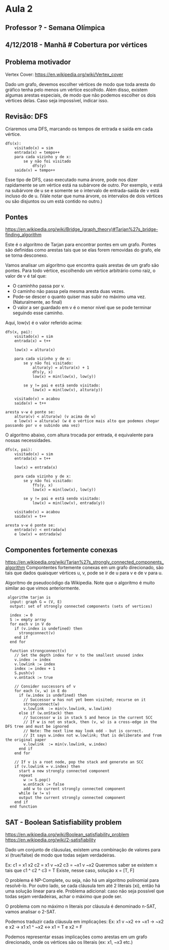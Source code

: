 # Aula 2
## Professor ? - Semana Olímpica
## 4/12/2018 - Manhã # Cobertura por vértices 


## Problema motivador
Vertex Cover: https://en.wikipedia.org/wiki/Vertex_cover

Dado um grafo, devemos escolher vértices de modo que toda aresta do gráfico tenha pelo menos um vértice escolhido.
Além disso, existem algumas arestas especiais, de modo que não podemos escolher os dois vértices delas.
Caso seja impossível, indicar isso.

## Revisão: DFS

Criaremos uma DFS, marcando os tempos de entrada e saída em cada vértice.

```
dfs(x):
	visitado(x) = sim
	entrada(x) = tempo++
	para cada vizinho y de x:
		se y não foi visitado
			dfs(y)
	saida(v) = tempo++	
```

Esse tipo de DFS, caso executado numa árvore, pode nos dizer rapidamente se um vértice está na subárvore de outro.
Por exemplo, v está na subárvore de u se e somente se o intervalo de entrada-saída de v está incluso do de u.
(Vale notar que numa árvore, os intervalos de dois vértices ou são disjuntos ou um está contido no outro.)

## Pontes
https://en.wikipedia.org/wiki/Bridge_(graph_theory)#Tarjan%27s_bridge-finding_algorithm

Este é o algoritmo de Tarjan para encontrar pontes em um grafo.
Pontes são definidas como arestas tais que se elas forem removidas do grafo, ele se torna desconexo.

Vamos analisar um algoritmo que encontra quais arestas de um grafo são pontes.
Para todo vértice, escolhendo um vértice arbitrário como raiz, o valor de v é tal que:
 - O caminhho passa por v.
 - O caminho não passa pela mesma aresta duas vezes.
 - Pode-se descer o quanto quiser mas subir no máximo uma vez. (Naturalmente, ao final)
 - O valor a ser guardado em v é o menor nível que se pode terminar seguindo esse caminho.

Aqui, low(v) é o valor referido acima:

```
dfs(x, pai):
	visitado(x) = sim
	entrada(x) = t++

	low(x) = altura(x)

	para cada vizinho y de x:
		se y não foi visitado:
			altura(y) = altura(x) + 1
			dfs(y, x)
			low(x) = min(low(x), low(y))

		se y != pai e está sendo visitado:
			low(x) = min(low(v), altura(y))

	visitado(v) = acabou
	saida(v) = t++

aresta v-w é ponte se:
	altura(v) < altura(w) (v acima de w)
	e low(v) = altura(w) (w é o vértice mais alto que podemos chegar passando por v e subindo uma vez)
```

O algoritmo abaixo, com altura trocada por entrada, é equivalente para nossas necessidades.

```
dfs(x, pai):
	visitado(x) = sim
	entrada(x) = t++

	low(x) = entrada(x)

	para cada vizinho y de x:
		se y não foi visitado:
			ffs(y, x)
			low(x) = min(low(x), low(y))

		se y != pai e está sendo visitado:
			low(x) = min(low(v), entrada(y))

	visitado(v) = acabou
	saida(v) = t++

aresta v-w é ponte se:
	entrada(v) < entrada(w)
	e low(v) = entrada(w)
```

## Componentes fortemente conexas
https://en.wikipedia.org/wiki/Tarjan%27s_strongly_connected_components_algorithm
Compontentes fortemente conexas em um grafo direcionado, são tais que dados quaisquer vértices u, v, pode se ir de u para v e de v para u.

Algoritmo de pseudocódigo da Wikipedia.
Note que o algoritmo é muito similar ao que vimos anteriormente.

```
 algorithm tarjan is
  input: graph G = (V, E)
  output: set of strongly connected components (sets of vertices)

  index := 0
  S := empty array
  for each v in V do
    if (v.index is undefined) then
      strongconnect(v)
    end if
  end for

  function strongconnect(v)
    // Set the depth index for v to the smallest unused index
    v.index := index
    v.lowlink := index
    index := index + 1
    S.push(v)
    v.onStack := true

    // Consider successors of v
    for each (v, w) in E do
      if (w.index is undefined) then
        // Successor w has not yet been visited; recurse on it
        strongconnect(w)
        v.lowlink  := min(v.lowlink, w.lowlink)
      else if (w.onStack) then
        // Successor w is in stack S and hence in the current SCC
        // If w is not on stack, then (v, w) is a cross-edge in the DFS tree and must be ignored
        // Note: The next line may look odd - but is correct.
        // It says w.index not w.lowlink; that is deliberate and from the original paper
        v.lowlink  := min(v.lowlink, w.index)
      end if
    end for

    // If v is a root node, pop the stack and generate an SCC
    if (v.lowlink = v.index) then
      start a new strongly connected component
      repeat
        w := S.pop()
        w.onStack := false
        add w to current strongly connected component
      while (w != v)
      output the current strongly connected component
    end if
  end function
```

## SAT - Boolean Satisfiability problem
https://en.wikipedia.org/wiki/Boolean_satisfiability_problem
https://en.wikipedia.org/wiki/2-satisfiability

Dado um conjunto de cláusulas, existem uma combinação de valores para xi (true/false) de modo que todas sejam verdadeiras.

Ex:
c1 = x1  x2
c2 = x1 v ~x2
c3 = ~x1 v ~x2
Queremos saber se existem x tais que c1 ^ c2 ^ c3 = T
Existe, nesse caso, solução x = [T, F]

O problema é NP-Complete, ou seja, não há um algoritmo polinomial para resolvê-lo.
Por outro lado, se cada cláusula tem até 2 literais (xi), então há uma solução linear para ele.
Problema adicional: caso não seja possível que todas sejam verdadeiras, achar o máximo que pode ser.

O problema com no máximo n literais por cláusula é denominado n-SAT, vamos analisar o 2-SAT.

Podemos traduzir cada cláusula em implicações:
Ex:
x1 v ~x2 <-> ~x1 -> ~x2 e x2 -> x1
x1 ^ ~x2 <-> x1 = T e x2 = F

Podemos representar essas implicações como arestas em um grafo direcionado, onde os vértices são os literais (ex: x1, ~x3 etc.)
